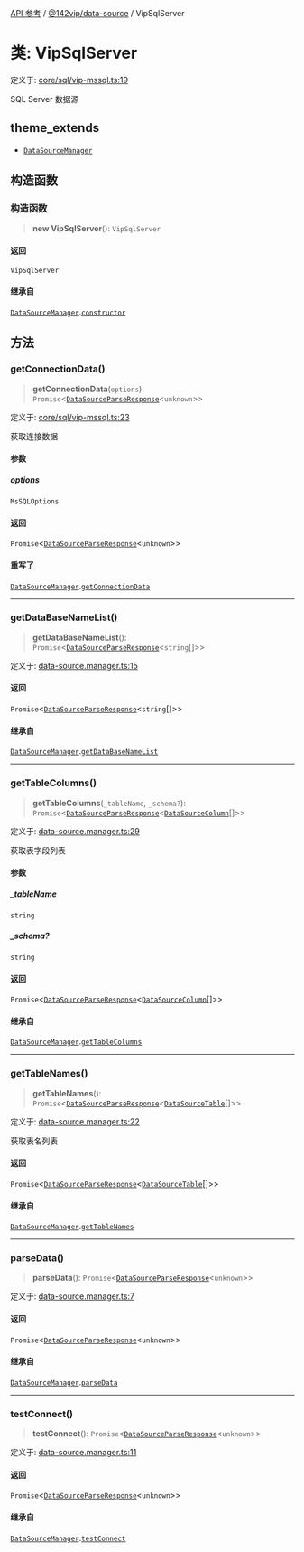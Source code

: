 [API 参考](../../../index.md) / [@142vip/data-source](../index.md) / VipSqlServer

# 类: VipSqlServer

定义于: [core/sql/vip-mssql.ts:19](https://github.com/142vip/core-x/blob/d59cdcda9f62fc93dcb0efb54c66772997c75711/packages/data-source/src/core/sql/vip-mssql.ts#L19)

SQL Server 数据源

## theme_extends

- [`DataSourceManager`](DataSourceManager.md)

## 构造函数

### 构造函数

> **new VipSqlServer**(): `VipSqlServer`

#### 返回

`VipSqlServer`

#### 继承自

[`DataSourceManager`](DataSourceManager.md).[`constructor`](DataSourceManager.md#constructor)

## 方法

### getConnectionData()

> **getConnectionData**(`options`): `Promise`\<[`DataSourceParseResponse`](../interfaces/DataSourceParseResponse.md)\<`unknown`\>\>

定义于: [core/sql/vip-mssql.ts:23](https://github.com/142vip/core-x/blob/d59cdcda9f62fc93dcb0efb54c66772997c75711/packages/data-source/src/core/sql/vip-mssql.ts#L23)

获取连接数据

#### 参数

##### options

`MsSQLOptions`

#### 返回

`Promise`\<[`DataSourceParseResponse`](../interfaces/DataSourceParseResponse.md)\<`unknown`\>\>

#### 重写了

[`DataSourceManager`](DataSourceManager.md).[`getConnectionData`](DataSourceManager.md#getconnectiondata)

***

### getDataBaseNameList()

> **getDataBaseNameList**(): `Promise`\<[`DataSourceParseResponse`](../interfaces/DataSourceParseResponse.md)\<`string`[]\>\>

定义于: [data-source.manager.ts:15](https://github.com/142vip/core-x/blob/d59cdcda9f62fc93dcb0efb54c66772997c75711/packages/data-source/src/data-source.manager.ts#L15)

#### 返回

`Promise`\<[`DataSourceParseResponse`](../interfaces/DataSourceParseResponse.md)\<`string`[]\>\>

#### 继承自

[`DataSourceManager`](DataSourceManager.md).[`getDataBaseNameList`](DataSourceManager.md#getdatabasenamelist)

***

### getTableColumns()

> **getTableColumns**(`_tableName`, `_schema?`): `Promise`\<[`DataSourceParseResponse`](../interfaces/DataSourceParseResponse.md)\<[`DataSourceColumn`](../interfaces/DataSourceColumn.md)[]\>\>

定义于: [data-source.manager.ts:29](https://github.com/142vip/core-x/blob/d59cdcda9f62fc93dcb0efb54c66772997c75711/packages/data-source/src/data-source.manager.ts#L29)

获取表字段列表

#### 参数

##### \_tableName

`string`

##### \_schema?

`string`

#### 返回

`Promise`\<[`DataSourceParseResponse`](../interfaces/DataSourceParseResponse.md)\<[`DataSourceColumn`](../interfaces/DataSourceColumn.md)[]\>\>

#### 继承自

[`DataSourceManager`](DataSourceManager.md).[`getTableColumns`](DataSourceManager.md#gettablecolumns)

***

### getTableNames()

> **getTableNames**(): `Promise`\<[`DataSourceParseResponse`](../interfaces/DataSourceParseResponse.md)\<[`DataSourceTable`](../interfaces/DataSourceTable.md)[]\>\>

定义于: [data-source.manager.ts:22](https://github.com/142vip/core-x/blob/d59cdcda9f62fc93dcb0efb54c66772997c75711/packages/data-source/src/data-source.manager.ts#L22)

获取表名列表

#### 返回

`Promise`\<[`DataSourceParseResponse`](../interfaces/DataSourceParseResponse.md)\<[`DataSourceTable`](../interfaces/DataSourceTable.md)[]\>\>

#### 继承自

[`DataSourceManager`](DataSourceManager.md).[`getTableNames`](DataSourceManager.md#gettablenames)

***

### parseData()

> **parseData**(): `Promise`\<[`DataSourceParseResponse`](../interfaces/DataSourceParseResponse.md)\<`unknown`\>\>

定义于: [data-source.manager.ts:7](https://github.com/142vip/core-x/blob/d59cdcda9f62fc93dcb0efb54c66772997c75711/packages/data-source/src/data-source.manager.ts#L7)

#### 返回

`Promise`\<[`DataSourceParseResponse`](../interfaces/DataSourceParseResponse.md)\<`unknown`\>\>

#### 继承自

[`DataSourceManager`](DataSourceManager.md).[`parseData`](DataSourceManager.md#parsedata)

***

### testConnect()

> **testConnect**(): `Promise`\<[`DataSourceParseResponse`](../interfaces/DataSourceParseResponse.md)\<`unknown`\>\>

定义于: [data-source.manager.ts:11](https://github.com/142vip/core-x/blob/d59cdcda9f62fc93dcb0efb54c66772997c75711/packages/data-source/src/data-source.manager.ts#L11)

#### 返回

`Promise`\<[`DataSourceParseResponse`](../interfaces/DataSourceParseResponse.md)\<`unknown`\>\>

#### 继承自

[`DataSourceManager`](DataSourceManager.md).[`testConnect`](DataSourceManager.md#testconnect)

